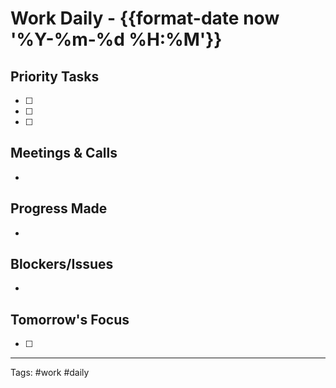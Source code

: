 # Work Daily - {{format-date now '%Y-%m-%d %H:%M'}}

## Priority Tasks
- [ ]
- [ ]
- [ ]

## Meetings & Calls
-

## Progress Made
-

## Blockers/Issues
-

## Tomorrow's Focus
- [ ]

---
Tags: #work #daily

